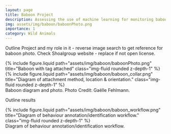 ```yaml
---
layout: page
title: Baboon Project
description: Assessing the use of machine learning for monitoring baboon raiding behaviours. Photo Credit&#58; Gaëlle Fehlmann.
img: assets/img/baboon/baboonPhoto.png
importance: 1
category: Wild Animals
---
```


Outline Project and my role in it - reverse image search to get reference for baboon photo. Check Shoalgroup website - replace if not open license.

<div class="row">
    <div class="col-sm mt-3 mt-md-0">
        {% include figure.liquid path="assets/img/baboon/baboonPhoto.png" title="Baboon with tag attached" class="img-fluid rounded z-depth-1" %}
    </div>
	<div class="col-sm mt-3 mt-md-0">
        {% include figure.liquid path="assets/img/baboon/baboon_collar.png" title="Diagram of attachment method, location & orientation." class="img-fluid rounded z-depth-1" %}
    </div>
</div>
<div class="caption">
    Baboon diagram and photo. Photo Credit: Gaëlle Fehlmann.
</div>

Outline results

<div class="row">
    <div class="col-sm-4 mt-3 mt-md-0">
        {% include figure.liquid path="assets/img/baboon/baboon_workflow.png" title="Diagram of behaviour annotation/identification workflow." class="img-fluid rounded z-depth-1" %}
    </div>
</div>
<div class="caption text-left">
    Diagram of behaviour annotation/identification workflow.
</div>
